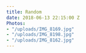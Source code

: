 ```yaml
---
title: Random
date: 2018-06-13 22:15:00 Z
Photos:
- "/uploads/IMG_8169.jpg"
- "/uploads/IMG_8198.jpg"
- "/uploads/IMG_8162.jpg"
---
```


